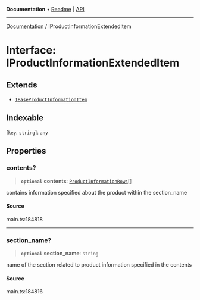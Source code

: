 **Documentation** • [Readme](../README.md) \| [API](../globals.md)

***

[Documentation](../README.md) / IProductInformationExtendedItem

# Interface: IProductInformationExtendedItem

## Extends

- [`IBaseProductInformationItem`](IBaseProductInformationItem.md)

## Indexable

 \[`key`: `string`\]: `any`

## Properties

### contents?

> **`optional`** **contents**: [`ProductInformationRows`](../classes/ProductInformationRows.md)[]

contains information specified about the product within the section_name

#### Source

main.ts:184818

***

### section\_name?

> **`optional`** **section\_name**: `string`

name of the section related to product information specified in the contents

#### Source

main.ts:184816
